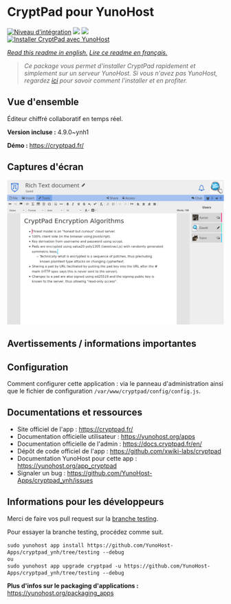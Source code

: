 # CryptPad pour YunoHost

[![Niveau d'intégration](https://dash.yunohost.org/integration/cryptpad.svg)](https://dash.yunohost.org/appci/app/cryptpad) ![](https://ci-apps.yunohost.org/ci/badges/cryptpad.status.svg) ![](https://ci-apps.yunohost.org/ci/badges/cryptpad.maintain.svg)  
[![Installer CryptPad avec YunoHost](https://install-app.yunohost.org/install-with-yunohost.svg)](https://install-app.yunohost.org/?app=cryptpad)

*[Read this readme in english.](./README.md)*
*[Lire ce readme en français.](./README_fr.md)*

> *Ce package vous permet d'installer CryptPad rapidement et simplement sur un serveur YunoHost.
Si vous n'avez pas YunoHost, regardez [ici](https://yunohost.org/#/install) pour savoir comment l'installer et en profiter.*

## Vue d'ensemble

Éditeur chiffré collaboratif en temps réel.

**Version incluse :** 4.9.0~ynh1

**Démo :** https://cryptpad.fr/

## Captures d'écran

![](./doc/screenshots/screenshot.png)

## Avertissements / informations importantes

## Configuration

Comment configurer cette application : via le panneau d'administration ainsi que le fichier de configuration `/var/www/cryptpad/config/config.js`.

## Documentations et ressources

* Site officiel de l'app : https://cryptpad.fr/
* Documentation officielle utilisateur : https://yunohost.org/apps
* Documentation officielle de l'admin : https://docs.cryptpad.fr/en/
* Dépôt de code officiel de l'app : https://github.com/xwiki-labs/cryptpad
* Documentation YunoHost pour cette app : https://yunohost.org/app_cryptpad
* Signaler un bug : https://github.com/YunoHost-Apps/cryptpad_ynh/issues

## Informations pour les développeurs

Merci de faire vos pull request sur la [branche testing](https://github.com/YunoHost-Apps/cryptpad_ynh/tree/testing).

Pour essayer la branche testing, procédez comme suit.
```
sudo yunohost app install https://github.com/YunoHost-Apps/cryptpad_ynh/tree/testing --debug
ou
sudo yunohost app upgrade cryptpad -u https://github.com/YunoHost-Apps/cryptpad_ynh/tree/testing --debug
```

**Plus d'infos sur le packaging d'applications :** https://yunohost.org/packaging_apps
